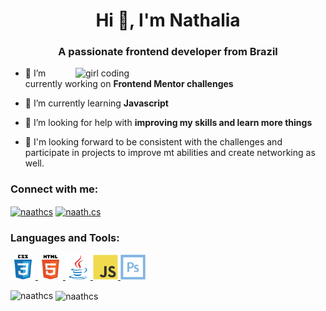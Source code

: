 <h1 align="center">Hi 👋, I'm Nathalia</h1>
<h3 align="center">A passionate frontend developer from Brazil</h3>
<img align="right" width="400" src="https://miro.medium.com/v2/resize:fit:4800/1*qdAW1TjCN57h1lbuuzvchg.gif" alt="girl coding">

- 🔭 I’m currently working on **Frontend Mentor challenges**

- 🌱 I’m currently learning **Javascript**

- 🤝 I’m looking for help with **improving my skills and learn more things**

- 🚀 I'm looking forward to be consistent with the challenges and participate in projects to improve mt abilities and create networking as well.

<h3 align="left">Connect with me:</h3>
<p align="left">
<a href="https://linkedin.com/in/naathcs" target="blank"><img align="center" src="https://raw.githubusercontent.com/rahuldkjain/github-profile-readme-generator/master/src/images/icons/Social/linked-in-alt.svg" alt="naathcs" height="30" width="40" /></a>
<a href="https://instagram.com/naath.cs" target="blank"><img align="center" src="https://raw.githubusercontent.com/rahuldkjain/github-profile-readme-generator/master/src/images/icons/Social/instagram.svg" alt="naath.cs" height="30" width="40" /></a>
</p>

<h3 align="left">Languages and Tools:</h3>
<p align="left"> <a href="https://www.w3schools.com/css/" target="_blank" rel="noreferrer"> <img src="https://raw.githubusercontent.com/devicons/devicon/master/icons/css3/css3-original-wordmark.svg" alt="css3" width="40" height="40"/> </a> <a href="https://www.w3.org/html/" target="_blank" rel="noreferrer"> <img src="https://raw.githubusercontent.com/devicons/devicon/master/icons/html5/html5-original-wordmark.svg" alt="html5" width="40" height="40"/> </a> <a href="https://www.java.com" target="_blank" rel="noreferrer"> <img src="https://raw.githubusercontent.com/devicons/devicon/master/icons/java/java-original.svg" alt="java" width="40" height="40"/> </a> <a href="https://developer.mozilla.org/en-US/docs/Web/JavaScript" target="_blank" rel="noreferrer"> <img src="https://raw.githubusercontent.com/devicons/devicon/master/icons/javascript/javascript-original.svg" alt="javascript" width="40" height="40"/> </a> <a href="https://www.photoshop.com/en" target="_blank" rel="noreferrer"> <img src="https://raw.githubusercontent.com/devicons/devicon/master/icons/photoshop/photoshop-line.svg" alt="photoshop" width="40" height="40"/> </a> </p>

<p><img align="left" src="https://github-readme-stats.vercel.app/api/top-langs?username=naathcs&show_icons=true&locale=en&layout=compact" alt="naathcs" /></p>

<p>&nbsp;<img align="center" src="https://github-readme-stats.vercel.app/api?username=naathcs&show_icons=true&locale=en" alt="naathcs" /></p>
